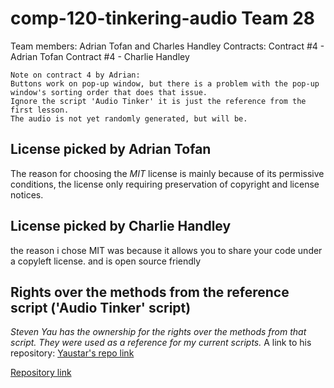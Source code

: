 # comp-120-tinkering-audio Team 28
Team members: Adrian Tofan and Charles Handley
Contracts:
Contract #4 - Adrian Tofan
Contract #4 - Charlie Handley
    
    Note on contract 4 by Adrian:
    Buttons work on pop-up window, but there is a problem with the pop-up window's sorting order that does that issue.
    Ignore the script 'Audio Tinker' it is just the reference from the first lesson.
    The audio is not yet randomly generated, but will be.
   
## License picked by Adrian Tofan
The reason for choosing the *MIT* license is mainly because of its permissive conditions, the license only requiring preservation
of copyright and license notices.

## License picked by Charlie Handley
the reason i chose MIT was because it allows you to share your code under a copyleft license. and is open source friendly

## Rights over the methods from the reference script ('Audio Tinker' script)
*Steven Yau has the ownership for the rights over the methods from that script. They were used as a reference for my current scripts.*
A link to his repository: [Yaustar's repo link](https://github.com/yaustar/ACM-COMP120-Tinker-Audio-Template)

[Repository link](https://github.com/PyroDevilBoi/comp120-tinkering-audio)
